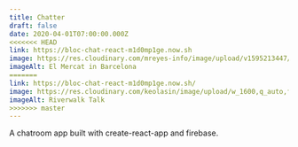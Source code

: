 ```yaml
---
title: Chatter
draft: false
date: 2020-04-01T07:00:00.000Z
<<<<<<< HEAD
link: https://bloc-chat-react-m1d0mp1ge.now.sh
image: https://res.cloudinary.com/mreyes-info/image/upload/v1595213447/Oddities/Mushroom_Morsels.jpg
imageAlt: El Mercat in Barcelona
=======
link: https://bloc-chat-react-m1d0mp1ge.now.sh/
image: https://res.cloudinary.com/keolasin/image/upload/w_1600,q_auto,f_auto/v1597268111/People/Riverwalk_Reflections.jpg
imageAlt: Riverwalk Talk
>>>>>>> master
---
```

A chatroom app built with create-react-app and firebase.